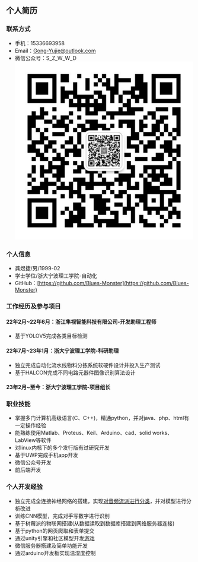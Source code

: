 
## 个人简历

### 联系方式
 - 手机：15336693958
 - Email：Gong-Yujie@outlook.com
 - 微信公众号：S_Z_W_W_D ![](https://github.com/Blues-Monster/b_m.github.io/blob/main/img/WeChat%20subscription%20number.jpg)

### 个人信息
 - 龚煜捷/男/1999-02
 - 学士学位/浙大宁波理工学院-自动化
 - GitHub：[https://github.com/Blues-Monster](https://github.com/Blues-Monster)

### 工作经历及参与项目
#### 22年2月~22年6月：浙江隼视智能科技有限公司-开发助理工程师
 - 基于YOLOV5完成各类目标检测

#### 22年7月~23年1月：浙大宁波理工学院-科研助理
 - 独立完成自动化流水线物料分拣系统软硬件设计并投入生产测试
 - 基于HALCON完成不同电路元器件图像识别算法设计

#### 23年2月~至今：浙大宁波理工学院-项目组长

### 职业技能
 - 掌握多门计算机高级语言(C、C++)，精通python，并对java、php、html有一定操作经验
 - 能熟练使用Matlab、Proteus、Keil、Arduino、cad、solid works、LabView等软件
 - 对linux内核下的多个发行版有过研究开发
 - 基于UWP完成手机app开发
 - 微信公众号开发
 - 前后端开发

### 个人开发经验
 - 独立完成全连接神经网络的搭建，实现[对音频流派进行分类](https://github.com/Blues-Monster/sound_Recognition)，并对模型进行分析改进
 - 训练CNN模型，完成对手写数字进行识别
 - 基于树莓派的物联网搭建(从数据读取到数据库搭建到网络服务器连接)
 - 基于python的网页爬取和表单提交
 - 通过unity引擎和社区模型开发[游戏](https://play.unity.com/mg/other/webgl-builds-42268)
 - 微信服务器搭建及简单功能开发
 - 通过arduino开发板实现温湿度控制
